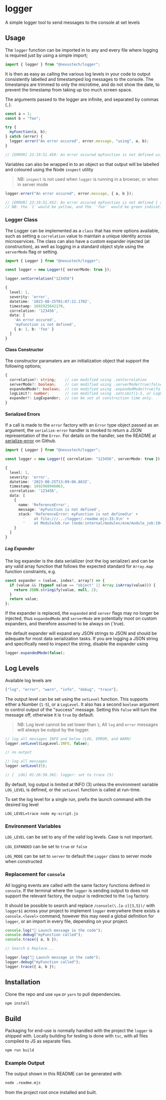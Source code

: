 # logger

A simple logger tool to send messages to the console at set levels

## Usage

The `logger` function can be imported in to any and every file where logging is required just by using a simple import;

```ts
import { logger } from "@nexustech/logger";
```

It is then as easy as calling the various log levels in your code to output consistently labelled and timestamped log
messages to the console. The timestamps are trimmed to only the microtime, and do not show the date, to prevent the
timestamp from taking up too much screen space.

The arguments passed to the logger are infinite, and separated by commas (`,`).

```ts
const a = 1;
const b = "foo";

try {
  myFunction(a, b);
} catch (error) {
  logger.error("An error occured", error.message, "using", a, b);
}

// [ERROR] 23:19:51.450: An error occured myFunction is not defined using 1 foo
```

Variables can also be wrapped in to an object so that output will be labelled and coloured using the Node `inspect` utility

> NB: `inspect` is not used when `logger` is running in a browser, or when in server mode

```ts
logger.error("An error occured", error.message, { a, b });

// [ERROR] 23:19:51.452: An error occured myFunction is not defined { a: 1, b: 'foo' }
// NB: the `1` would be yellow, and the `'foo'` would be green indicating a Number and a String
```

### Logger Class

The Logger can be implemented as a `class` that has more options available, such as setting a `correlation`
value to maintain a unique identity across microservices. The class can also have a custom expander injected
(at construction), as well as logging in a standard object style using the `serverMode` flag or setting.

```ts
import { Logger } from "@nexustech/logger";

const logger = new Logger({ serverMode: true });

logger.setCorrelation("123456")

{
  level: 1,
  severity: 'error',
  datetime: '2023-08-25T01:07:22.170Z',
  timestamp: 1692925642170,
  correlation: '123456',
  data: [
    'An error occured',
    'myFunction is not defined',
    { a: 1, b: 'foo' }
  ]
}
```

#### Class Constructor

The constructor paramaters are an initialization object that support the following options;

```ts
{
  correlation?: string;    // can modified using .setCorrelation
  serverMode?: boolean;    // can modified using .serverMode(true|false)
  expandedMode?: boolean;  // can modified using .expandedMode(true|false)
  logLimit?: number;       // can modified using .setLimit(1-5, or LogLevel)
  expander?: LogExpander;  // can be set at construction time only.
}
```

#### Serialized Errors

If a call is made to the `error` factory with an `Error` type object passed as an argument, the `serialize-error`
handler is invoked to return a JSON representation of the `Error`. For details on the handler, see the README at
[serialize-error](https://github.com/sindresorhus/serialize-error) on Github.

```ts
import { Logger } from "@nexustech/logger";

const logger = new Logger({ correlation: "123456", serverMode: true });

{
  level: 1,
  severity: 'error',
  datetime: '2023-08-25T13:09:06.863Z',
  timestamp: 1692968946863,
  correlation: '123456',
  data: [
    {
      name: 'ReferenceError',
      message: 'myFunction is not defined',
      stack: 'ReferenceError: myFunction is not defined\n' +
        '    at file:///.../logger/.readme.mjs:33:3\n' +
        '    at ModuleJob.run (node:internal/modules/esm/module_job:194:25)'
    }
  ]
}
```

##### Log Expander

The log expander is the data serialiizer (not the log serializer) and can be any valid array function that follows
the expected standard for `Array.map` function constraints, e.g.

```js
const expander = (value, index?, array?) => {
  if (value && (typeof value == "object" || Array.isArray(value))) {
    return JSON.stringify(value, null, 2);
  }
  return value;
};
```

If the expander is replaced, the `expanded` and `server` flags may no longer be injected, thus `expandedMode` and
`serverMode` are potentially moot on custom expanders, and therefore assumed to be always on (`true).

the default expander will expand any JSON strings to JSON and should be adequate for most data serialization tasks.
If you are logging a JSON string and specifically need to inspect the string, disable the expander using

```ts
logger.expandedMode(false);
```

## Log Levels

Available log levels are

```ts
["log", "error", "warn", "info", "debug", "trace"];
```

The output level can be set using the `setLevel` function. This supports either a Number (`1-5`), or a `LogLevel`.
It also has a second `boolean` argument to control output of the "success" message. Setting this `false` will turn
the message off, otherwise it is `true` by default.

> NB: Log level cannot be set lower than `1`; All `log` and `error` messages will always be output by the logger.

```ts
// log all messages INFO and below (LOG, ERROR, and WARN)
logger.setLevel(LogLevel.INFO, false);

// no output

// log all messages
logger.setLevel(5);

// [  LOG] 01:26:50.301: logger: set to trace (5)
```

By default, log output is limited at INFO (3) unless the environment variable `LOG_LEVEL` is defined, or the `setLevel`
function is called at run-time.

To set the log level for a single run, prefix the launch command with the desired log level

```
LOG_LEVEL=trace node my-script.js
```

### Environment Variables

`LOG_LEVEL` can be set to any of the valid log levels. Case is not important.

`LOG_EXPANDED` can be set to `true` or `false`

`LOG_MODE` can be set to `server` to default the `Logger` class to server mode when constructed

### Replacement for `console`

All logging events are called with the same factory functions defined in `console`. If the terminal where the `logger` is
sending output to does not support the relevant factory, the outpur is redirected to the `log` factory.

It should be possible to search and replace `/console(\.[a-z]{3,5})/` with `logger$1` across your project to implement
`logger` everywhere there exists a `console.<level>` command, however this may need a global definition for `logger`, or
an import in every file, depending on your project.

```ts
console.log("🚀 Launch message in the code");
console.debug("myFunction called");
console.trace({ a, b });

// Search & Replace...

logger.log("🚀 Launch message in the code");
logger.debug("myFunction called");
logger.trace({ a, b });
```

## Installation

Clone the repo and use `npm` or `yarn` to pull dependencies.

```bash
npm install
```

## Build

Packaging for end-use is normally handled with the project the `logger` is shipped with. Locally building for testing
is done with `tsc`, with all files compiled to JS as separate files.

```bash
npm run build
```

### Example Output

The output shown in this README can be generated with

```bash
node .readme.mjs
```

from the project root once installed and built.
